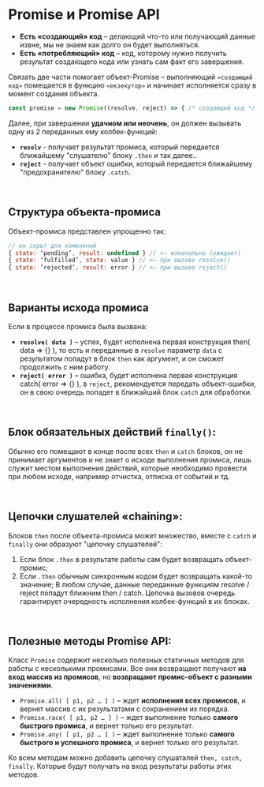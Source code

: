 # Promise и Promise API
* __Есть «создающий» код__ – делающий что-то или получающий данные извне, мы не знаем как долго он будет выполняться. 
* __Есть «потребляющий» код__ – код, которому нужно получить результат создающего кода или узнать сам факт его завершения.

Связать две части помогает объект-Promise – выполняющий `«создающий код»` помещается в функцию `«екзекутор»` и начинает исполняется сразу в момент создания объекта. 
```javascript
const promise = new Promise((resolve, reject) => { /* создающий код */ });
```
Далее, при завершении __удачном или неочень__, он должен вызывать одну из 2 переданных ему колбек-функций:
* __`resolv`__ - получает результат промиса, который передается ближайшему "слушателю" блоку `.then` и так далее..
* __`reject`__ - получает объект ошибки, который передается ближайшему "предохранителю" блоку `.catch`.

<br>

## Структура объекта-промиса
Объект-промиса представлен упрощенно так:  
```javascript
// он скрыт для изменений
{ state: ‘pending’, result: undefined } // <- изначально (ожидает)
{ state: ‘fulfilled’, state: value } // <– при вызове resolve()
{ state: ‘rejected’, result: error } // <– при вызове reject()
```

<br>

## Варианты исхода промиса
Если в процессе промиса была вызвана:
* __`resolve( data )`__ – успех, будет исполнена первая конструкция then( data => {} ), то есть и переданные в `resolve` параметр `data` с результатом попадут в блок `then` как аргумент, и он сможет продолжить с ним работу.
* __`reject( error )`__ – ошибка, будет исполнена первая конструкция catch( error => {} ), в `reject`, рекомендуется передать объект-ошибки, он в свою очередь попадет в ближайший блок `catch` для обработки.

<br>

## Блок обязательных действий `finally()`:
Обычно его помещают в конце после всех `then` и `catch` блоков, он не принимает аргументов и не знает о исходе выполнения промиса, лишь служит местом выполнения действий, которые необходимо провести при любом исходе, например отчистка, отписка от событий и тд.

<br>

## Цепочки слушателей «chaining»:
Блоков `then` после объекта-промиса может множество, вместе с `catch` и `finally` они образуют "цепочку слушателей":
1.	Если блок `.then` в результате работы сам будет возвращать объект-промис;
2.	Если `.then` обычным синхронным кодом будет возвращать какой-то значение;
В любом случае, данные переданные функциям resolve / reject попадут ближним then / catch. Цепочка вызовов очередь гарантирует очередность исполнения колбек-функций в их блоках.

<br>

## Полезные методы Promise API:
Класс `Promise` содержит несколько полезных статичных методов для работы с несколькими промисами. Все они возвращают получают __на вход массив из промисов__, но __возвращают промис-объект с разными значениями__.

* `Promise.all( [ p1, p2 … ] )` – ждет __исполнения всех промисов__, и вернет массив с их результатами с сохранением их порядка.
* `Promise.race( [ p1, p2 … ] )` – ждет выполнение только __самого быстрого промиса__, и вернет только его результат.
* `Promise.any( [ p1, p2 … ] )` – ждет выполнение только __самого быстрого и успешного промиса__, и вернет только его результат.

Ко всем методам можно добавить цепочку слушаталей `then, catch, finally`. Которые будут получать на вход результаты работы этих методов.
